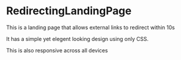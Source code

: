 # RedirectingLandingPage
This is a landing page that allows external links to redirect within 10s

It has a simple yet elegent looking design using only CSS.

This is also responsive across all devices
